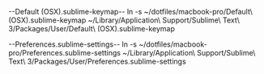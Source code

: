 --Default (OSX).sublime-keymap--
ln -s ~/dotfiles/macbook-pro/Default\ \(OSX\).sublime-keymap ~/Library/Application\ Support/Sublime\ Text\ 3/Packages/User/Default\ \(OSX\).sublime-keymap

--Preferences.sublime-settings--
ln -s ~/dotfiles/macbook-pro/Preferences.sublime-settings ~/Library/Application\ Support/Sublime\ Text\ 3/Packages/User/Preferences.sublime-settings
